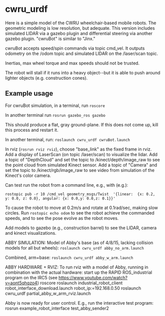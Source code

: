 # cwru_urdf
Here is a simple model of the CWRU wheelchair-based mobile robots.  The geometric modeling is low resolution, but adequate.  This version includes simulated LIDAR via a gazebo plugin and differential steering via another gazebo plugin.  "cwruBot" is similar to "Jinx."

cwruBot accepts speed/spin commands via topic cmd_vel.  It outputs odometry on the /odom topic and simulated LIDAR on the /laser/scan topic.  

Inertias, max wheel torque and max speeds should not be trusted.

The robot will stall if it runs into a heavy object--but it is able to push around lighter objects (e.g. construction cones).

## Example usage
For cwruBot simulation, in a terminal, run `roscore`

In another terminal run `rosrun gazebo_ros gazebo`  

This should produce a flat, gray ground-plane.  If this does not come up, kill this process and restart it.

In another terminal, run:
 `roslaunch cwru_urdf cwruBot.launch`

In rviz (`rosrun rviz rviz`), choose "base_link" as the fixed frame in rviz. 
Add a display of LaserScan (on topic /laser/scan) to visualize the lidar.
Add a topic of "DepthCloud" and set the topic to /kinect/depth/image_raw to see the point cloud from simulated Kinect sensor.
Add a topic of "Camera" and set the topic to /kinect/rgb/image_raw to see video from simulation of the Kinect's color camera.

Can test run the robot from a command line, e.g., with (e.g.):

`rostopic pub -r 10 /cmd_vel geometry_msgs/Twist  '{linear:  {x: 0.2, y: 0.0, z: 0.0}, angular: {x: 0.0,y: 0.0,z: 0.1}}'`

To cause the robot to move at 0.2m/s and rotate at 0.1rad/sec, making slow circles.
Run `rostopic echo odom` to see the robot achieve the commanded speeds, and to see the pose evolve as the robot moves.

Add models to gazebo (e.g., construction barrel) to see the LIDAR, camera and kinect visualizations.

ABBY SIMULATION:
Model of Abby's base (as of 4/8/15, lacking collision models for all but wheels):
`roslaunch cwru_urdf abby_no_arm.launch`

Combined, arm+base:
`roslaunch cwru_urdf abby_w_arm.launch`

ABBY HARDWARE + RVIZ:
To run rviz with a model of Abby, running in combination with the actual hardware:
	start up the RAPID ROS_industrial program on the IRC5 (see https://www.youtube.com/watch?v=aont5qhqzo4)
	roscore
 	roslaunch industrial_robot_client robot_interface_download.launch robot_ip:=192.168.0.50
	roslaunch cwru_urdf partial_abby_w_arm_rviz.launch

Abby is now ready for user control.  E.g., run the interactive test program:
	rosrun example_robot_interface test_abby_sender2



